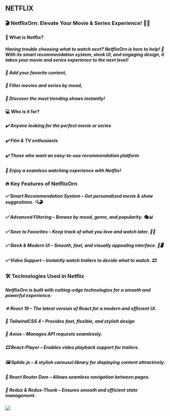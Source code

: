 <h2>NETFLIX</h2>

<h3>🎬 NetflixOrn: Elevate Your Movie & Series Experience! 🍿✨</h3>

<h4>🎯 What is Netflix?</h4>

<h5>Having trouble choosing what to watch next? NetflixOrn is here to help! 🚀 With its smart recommendation system, sleek UI, and engaging design, it takes your movie and series experience to the next level!</h5>

<h5>🔹 Add your favorite content,</h5>

<h5>🔹 Filter movies and series by mood,</h5>

<h5>🔹 Discover the most trending shows instantly!</h5>

<h4>💻 Who is it for?</h4>

<h5>✔️ Anyone looking for the perfect movie or series</h5>

<h5>✔️ Film & TV enthusiasts</h5>

<h5>✔️ Those who want an easy-to-use recommendation platform</h5>

<h5>🚀 Enjoy a seamless watching experience with Netflix!

</h5>

<h3>🔥 Key Features of NetflixOrn</h3>

<h5>✅ Smart Recommendation System – Get personalized movie & show suggestions. 🔍🎬</h5>

<h5>✅ Advanced Filtering – Browse by mood, genre, and popularity. 🎭📊</h5>

<h5>✅ Save to Favorites – Keep track of what you love and watch later. 💖📂</h5>

<h5>✅ Sleek & Modern UI – Smooth, fast, and visually appealing interface. 🎨🖥️</h5>

<h5>✅ Video Support – Instantly watch trailers to decide what to watch. 🎞</h5>

<h3>🛠 Technologies Used in Netflix</h3>

<h5>NetflixOrn is built with cutting-edge technologies for a smooth and powerful experience:</h5>

<h5>⚛️ React 19 – The latest version of React for a modern and efficient UI.</h5>

<h5>
🎨 TailwindCSS 4 – Provides fast, flexible, and stylish design</h5>

<h5>📡 Axios – Manages API requests seamlessly.</h5>

<h5>
🎞 React-Player – Enables video playback support for trailers.</h5>

<h5>🖼 Splide.js – A stylish carousel library for displaying content attractively.</h5>

<h5>📍 React Router Dom – Allows seamless navigation between pages.</h5>

<h5>🔄 Redux & Redux-Thunk – Ensures smooth and efficient state management.</h5>

![](screen.gif)
